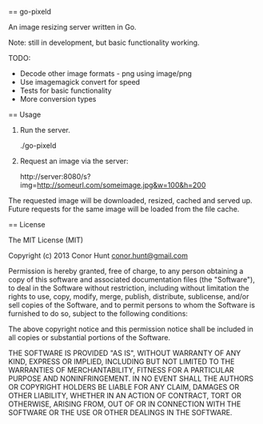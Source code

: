 == go-pixeld

An image resizing server written in Go.

Note: still in development, but basic functionality working.

TODO:
* Decode other image formats - png using image/png
* Use imagemagick convert for speed
* Tests for basic functionality
* More conversion types

== Usage

1. Run the server. 

    ./go-pixeld

2. Request an image via the server:

    http://server:8080/s?img=http://someurl.com/someimage.jpg&w=100&h=200

The requested image will be downloaded, resized, cached and served up. Future requests
for the same image will be loaded from the file cache.

== License

The MIT License (MIT)

Copyright (c) 2013 Conor Hunt <conor.hunt@gmail.com>

Permission is hereby granted, free of charge, to any person obtaining a copy
of this software and associated documentation files (the "Software"), to deal
in the Software without restriction, including without limitation the rights
to use, copy, modify, merge, publish, distribute, sublicense, and/or sell
copies of the Software, and to permit persons to whom the Software is
furnished to do so, subject to the following conditions:

The above copyright notice and this permission notice shall be included in
all copies or substantial portions of the Software.

THE SOFTWARE IS PROVIDED "AS IS", WITHOUT WARRANTY OF ANY KIND, EXPRESS OR
IMPLIED, INCLUDING BUT NOT LIMITED TO THE WARRANTIES OF MERCHANTABILITY,
FITNESS FOR A PARTICULAR PURPOSE AND NONINFRINGEMENT. IN NO EVENT SHALL THE
AUTHORS OR COPYRIGHT HOLDERS BE LIABLE FOR ANY CLAIM, DAMAGES OR OTHER
LIABILITY, WHETHER IN AN ACTION OF CONTRACT, TORT OR OTHERWISE, ARISING FROM,
OUT OF OR IN CONNECTION WITH THE SOFTWARE OR THE USE OR OTHER DEALINGS IN
THE SOFTWARE.

